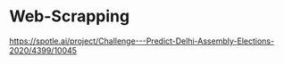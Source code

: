 # Web-Scrapping
https://spotle.ai/project/Challenge---Predict-Delhi-Assembly-Elections-2020/4399/10045
